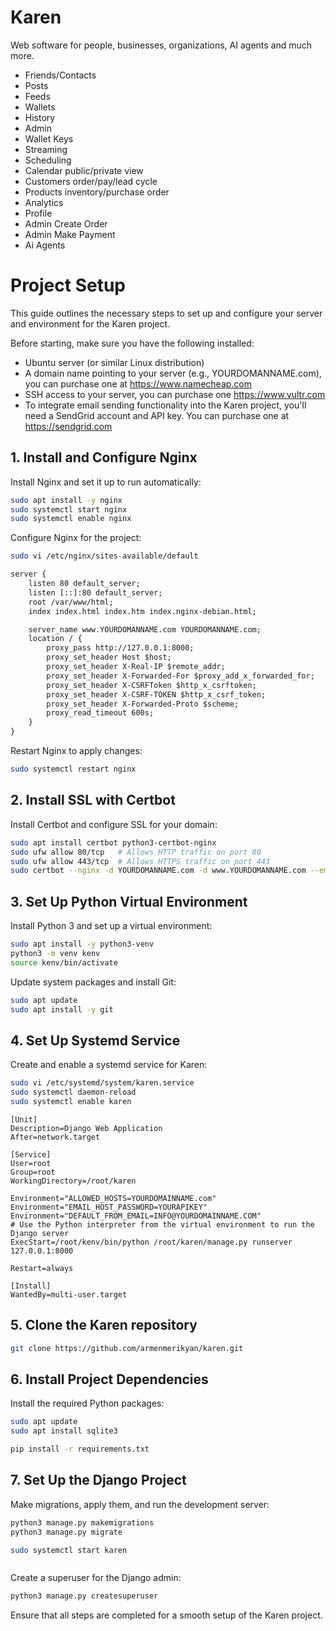 # Karen

Web software for people, businesses, organizations, AI agents and much more.

- Friends/Contacts 
- Posts 
- Feeds 
- Wallets
- History 
- Admin
- Wallet Keys 
- Streaming
- Scheduling 
- Calendar public/private view
- Customers order/pay/lead cycle
- Products inventory/purchase order 
- Analytics
- Profile
- Admin Create Order
- Admin Make Payment
- Ai Agents 

# Project Setup

This guide outlines the necessary steps to set up and configure your server and environment for the Karen project.

Before starting, make sure you have the following installed:

- Ubuntu server (or similar Linux distribution)
- A domain name pointing to your server (e.g., YOURDOMANNAME.com), you can purchase one at https://www.namecheap.com 
- SSH access to your server, you can purchase one https://www.vultr.com 
- To integrate email sending functionality into the Karen project, you'll need a SendGrid account and API key. You can purchase one at https://sendgrid.com

## 1. Install and Configure Nginx

Install Nginx and set it up to run automatically:

```bash
sudo apt install -y nginx
sudo systemctl start nginx
sudo systemctl enable nginx
```

Configure Nginx for the project:

```bash
sudo vi /etc/nginx/sites-available/default
```
```default
server {
	listen 80 default_server;
	listen [::]:80 default_server;
	root /var/www/html;
	index index.html index.htm index.nginx-debian.html;

	server_name www.YOURDOMANNAME.com YOURDOMANNAME.com;
    location / {
        proxy_pass http://127.0.0.1:8000;
        proxy_set_header Host $host;
        proxy_set_header X-Real-IP $remote_addr;
        proxy_set_header X-Forwarded-For $proxy_add_x_forwarded_for;
        proxy_set_header X-CSRFToken $http_x_csrftoken;
        proxy_set_header X-CSRF-TOKEN $http_x_csrf_token;
	    proxy_set_header X-Forwarded-Proto $scheme;
        proxy_read_timeout 600s;
    }
} 
```

Restart Nginx to apply changes:

```bash
sudo systemctl restart nginx
```

## 2. Install SSL with Certbot

Install Certbot and configure SSL for your domain:

```bash
sudo apt install certbot python3-certbot-nginx
sudo ufw allow 80/tcp   # Allows HTTP traffic on port 80
sudo ufw allow 443/tcp  # Allows HTTPS traffic on port 443
sudo certbot --nginx -d YOURDOMANNAME.com -d www.YOURDOMANNAME.com --email info@YOURDOMANNAME.com
```

## 3. Set Up Python Virtual Environment

Install Python 3 and set up a virtual environment:

```bash
sudo apt install -y python3-venv
python3 -m venv kenv
source kenv/bin/activate
```

Update system packages and install Git:

```bash
sudo apt update
sudo apt install -y git
```

## 4. Set Up Systemd Service

Create and enable a systemd service for Karen:

```bash
sudo vi /etc/systemd/system/karen.service
sudo systemctl daemon-reload
sudo systemctl enable karen
```

```Service
[Unit]
Description=Django Web Application
After=network.target

[Service]
User=root
Group=root
WorkingDirectory=/root/karen

Environment="ALLOWED_HOSTS=YOURDOMAINNAME.com"
Environment="EMAIL_HOST_PASSWORD=YOURAPIKEY"
Environment="DEFAULT_FROM_EMAIL=INFO@YOURDOMAINNAME.COM"
# Use the Python interpreter from the virtual environment to run the Django server
ExecStart=/root/kenv/bin/python /root/karen/manage.py runserver 127.0.0.1:8000

Restart=always

[Install]
WantedBy=multi-user.target
```

## 5. Clone the Karen repository

```bash
git clone https://github.com/armenmerikyan/karen.git

```

## 6. Install Project Dependencies

Install the required Python packages:

```bash
sudo apt update
sudo apt install sqlite3

pip install -r requirements.txt

```

## 7. Set Up the Django Project

Make migrations, apply them, and run the development server:

```bash
python3 manage.py makemigrations
python3 manage.py migrate

sudo systemctl start karen 



```

Create a superuser for the Django admin:

```bash
python3 manage.py createsuperuser
```

Ensure that all steps are completed for a smooth setup of the Karen project.

 

